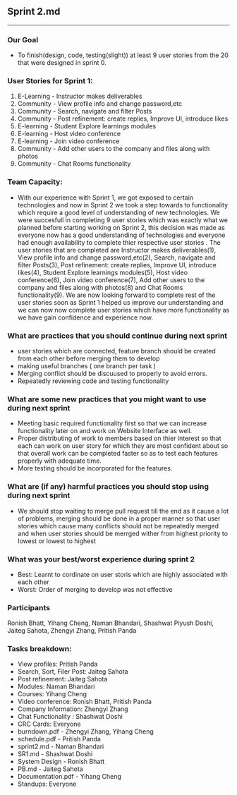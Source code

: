 ## Sprint 2.md
---
### Our Goal
- To finish(design, code, testing(slight)) at least 9 user stories from the 20 that were designed in sprint 0.

### User Stories for Sprint 1:
1. E-Learning - Instructor makes deliverables
2. Community - View profile info and change password,etc
3. Community - Search, navigate and filter Posts
4. Community - Post refinement: create replies, Improve UI, introduce likes
5. E-learning - Student Explore learnings modules
6. E-learning - Host video conference
7. E-learning - Join video conference
8. Community - Add other users to the company and files along with photos
9. Community - Chat Rooms functionality

### Team Capacity:
- With our experience with Sprint 1, we got exposed to certain technologies and now in Sprint 2 we took a step towards to functionality which require a good level of understanding of new technologies. We were succesfull in completing 9 user stories which was exactly what we planned before starting working on Sprint 2, this decision was made as everyone now has a good understanding of technologies and everyone had enough availability to complete thier respective user stories . The user stories that are completed are Instructor makes deliverables(1), View profile info and change password,etc(2), Search, navigate and filter Posts(3), Post refinement: create replies, Improve UI, introduce likes(4), Student Explore learnings modules(5), Host video conference(6), Join video conference(7), Add other users to the company and files along with photos(8) and Chat Rooms functionality(9). We are now looking forward to complete rest of the user stories soon as Sprint 1 helped us improve our understanding and we can now now complete user stories which have more functionality as we have gain confidence and experience now.

### What are practices that you should continue during next sprint
- user stories which are connected, feature branch should be created from each other before merging them to develop
- making useful branches ( one branch per task )
- Merging conflict should be discuused to properly to avoid errors.
- Repeatedly reviewing code and testing functionality

### What are some new practices that you might want to use during next sprint
- Meeting basic required functionality first so that we can increase functionality later on and work on Website Interface as well.
- Proper distributing of work to members based on thier interest so that each can work on user story for which they are most confident about so that overall work can be completed faster so as to test each features properly with adequate time.
- More testing should be incorporated for the features.

### What are (if any) harmful practices you should stop using during next sprint
- We should stop waiting to merge pull request till the end as it cause a lot of problems, merging should be done in a proper manner so that user stories which cause many conflicts should not be repeatedly merged and when user stories should be merrged wither from highest priority to lowest or lowest to highest

### What was your best/worst experience during sprint 2
- Best: Learnt to cordinate on user storis which are highly associated with each other
- Worst: Order of merging to develop was not effective

### Participants
Ronish Bhatt, Yihang Cheng, Naman Bhandari, Shashwat Piyush Doshi, Jaiteg Sahota, Zhengyi Zhang, Pritish Panda

### Tasks breakdown:


- View profiles: Pritish Panda
- Search, Sort, Filer Post: Jaiteg Sahota
- Post refinement: Jaiteg Sahota
- Modules: Naman Bhandari
- Courses: Yihang Cheng
- Video conference: Ronish Bhatt, Pritish Panda
- Company Information: Zhengyi Zhang
- Chat Functionality : Shashwat Doshi
- CRC Cards: Everyone
- burndown.pdf - Zhengyi Zhang, Yihang Cheng
- schedule.pdf - Pritish Panda
- sprint2.md - Naman Bhandari
- SR1.md - Shashwat Doshi
- System Design - Ronish Bhatt
- PB.md - Jaiteg Sahota 
- Documentation.pdf - Yihang Cheng
- Standups: Everyone


